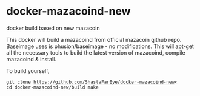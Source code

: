 docker-mazacoind-new
====================

docker build based on new mazacoin 

This docker will build a mazacoind from official mazacoin github repo. 
Baseimage uses is phusion/baseimage - no modifications. This will apt-get all the necessary tools to build the latest version of mazacoind, compile mazacoind & install.

To build yourself, 

<code>git clone https://github.com/ShastaFarEye/docker-mazacoind-new<
cd docker-mazacoind-new/build
make</code>

